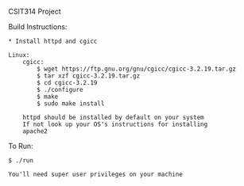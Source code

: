 CSIT314 Project

Build Instructions:
    
    * Install httpd and cgicc

    Linux:
        cgicc:
            $ wget https://ftp.gnu.org/gnu/cgicc/cgicc-3.2.19.tar.gz
            $ tar xzf cgicc-3.2.19.tar.gz
            $ cd cgicc-3.2.19
            $ ./configure
            $ make
            $ sudo make install  

        httpd should be installed by default on your system
        If not look up your OS's instructions for installing
        apache2

To Run:
    
    $ ./run
    
    You'll need super user privileges on your machine
